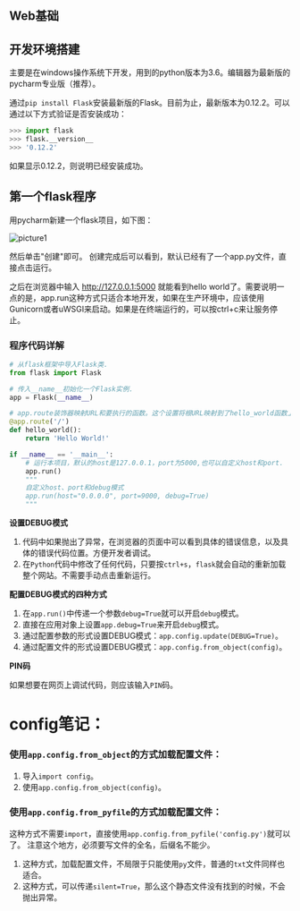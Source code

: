 ## Web基础
## 开发环境搭建
主要是在windows操作系统下开发，用到的python版本为3.6。编辑器为最新版的pycharm专业版（推荐）。

通过`pip install Flask`安装最新版的Flask。目前为止，最新版本为0.12.2。可以通过以下方式验证是否安装成功：

```python
>>> import flask
>>> flask.__version__
>>> '0.12.2'
```
如果显示0.12.2，则说明已经安装成功。

## 第一个flask程序
用pycharm新建一个flask项目，如下图：

![picture1](https://raw.githubusercontent.com/amesy/amesy.github.io/master/assets/_images/flask/img01.png)

然后单击"创建"即可。
创建完成后可以看到，默认已经有了一个app.py文件，直接点击运行。

之后在浏览器中输入 http://127.0.0.1:5000 就能看到hello world了。需要说明一点的是，app.run这种方式只适合本地开发，如果在生产环境中，应该使用Gunicorn或者uWSGI来启动。如果是在终端运行的，可以按ctrl+c来让服务停止。

### 程序代码详解

```python
# 从flask框架中导入Flask类.
from flask import Flask

# 传入__name__初始化一个Flask实例.
app = Flask(__name__)

# app.route装饰器映射URL和要执行的函数。这个设置将根URL映射到了hello_world函数上.
@app.route('/')
def hello_world():
    return 'Hello World!'

if __name__ == '__main__':
    # 运行本项目，默认的host是127.0.0.1，port为5000,也可以自定义host和port.
    app.run()
    """
    自定义host、port和debug模式
    app.run(host="0.0.0.0", port=9000, debug=True)
    """
```

**设置DEBUG模式**

1. 代码中如果抛出了异常，在浏览器的页面中可以看到具体的错误信息，以及具体的错误代码位置。方便开发者调试。
2. 在`Python`代码中修改了任何代码，只要按`ctrl+s`，`flask`就会自动的重新加载整个网站。不需要手动点击重新运行。

**配置DEBUG模式的四种方式**
1. 在`app.run()`中传递一个参数`debug=True`就可以开启`debug`模式。
2. 直接在应用对象上设置`app.debug=True`来开启`debug`模式。
3. 通过配置参数的形式设置DEBUG模式：`app.config.update(DEBUG=True)`。
4. 通过配置文件的形式设置DEBUG模式：`app.config.from_object(config)`。

**PIN码**

如果想要在网页上调试代码，则应该输入`PIN`码。

# config笔记：

### 使用`app.config.from_object`的方式加载配置文件：
1. 导入`import config`。
2. 使用`app.config.from_object(config)`。


### 使用`app.config.from_pyfile`的方式加载配置文件：
这种方式不需要`import`，直接使用`app.config.from_pyfile('config.py')`就可以了。
注意这个地方，必须要写文件的全名，后缀名不能少。
1. 这种方式，加载配置文件，不局限于只能使用`py`文件，普通的`txt`文件同样也适合。
2. 这种方式，可以传递`silent=True`，那么这个静态文件没有找到的时候，不会抛出异常。
